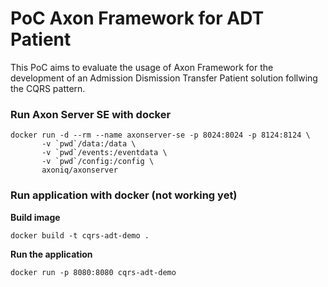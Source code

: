 # PoC Axon Framework for ADT Patient

This PoC aims to evaluate the usage of Axon Framework for the development of an Admission Dismission Transfer Patient
solution follwing the CQRS pattern.

### Run Axon Server SE with docker

```
docker run -d --rm --name axonserver-se -p 8024:8024 -p 8124:8124 \
       -v `pwd`/data:/data \
       -v `pwd`/events:/eventdata \
       -v `pwd`/config:/config \
       axoniq/axonserver
```

### Run application with docker (not working yet)

**Build image**

```docker build -t cqrs-adt-demo .```

**Run the application**

```docker run -p 8080:8080 cqrs-adt-demo```
